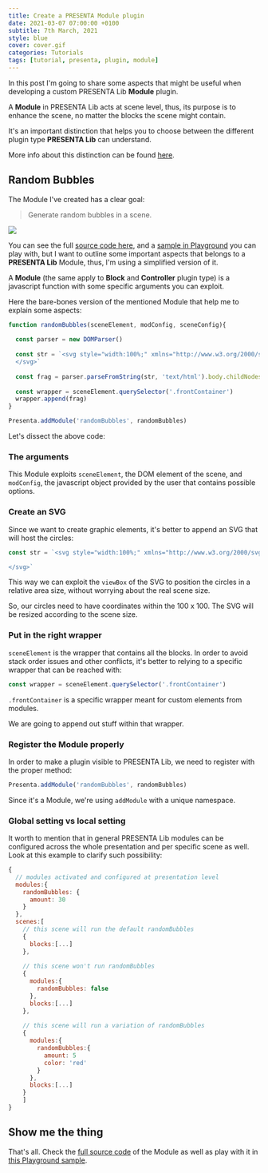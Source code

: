 ```yaml
---
title: Create a PRESENTA Module plugin
date: 2021-03-07 07:00:00 +0100
subtitle: 7th March, 2021
style: blue
cover: cover.gif
categories: Tutorials
tags: [tutorial, presenta, plugin, module]
---
```


In this post I'm going to share some aspects that might be useful when developing a custom PRESENTA Lib **Module** plugin.

A **Module** in PRESENTA Lib acts at scene level, thus, its purpose is to enhance the scene, no matter the blocks the scene might contain.

It's an important distinction that helps you to choose between the different plugin type **PRESENTA Lib** can understand.

More info about this distinction can be found [here](https://lib.presenta.cc/plugins/development.html).

## Random Bubbles

The Module I've created has a clear goal:

> Generate random bubbles in a scene.

![](/assets/posts/create-a-presenta-module-tutorial/cover.gif)

You can see the full [source code here](https://github.com/presenta-software/unsorted-plugins/blob/master/modules/randomBubbles.js), and a [sample in Playground](https://play.presenta.cc/peek/BuoBSaSo2zbCn) you can play with, but I want to outline some important aspects that belongs to a **PRESENTA Lib** Module, thus, I'm using a simplified version of it.

A **Module** (the same apply to **Block** and **Controller** plugin type) is a javascript function with some specific arguments you can exploit.

Here the bare-bones version of the mentioned Module that help me to explain some aspects:

```js
function randomBubbles(sceneElement, modConfig, sceneConfig){
  
  const parser = new DOMParser()
  
  const str = `<svg style="width:100%;" xmlns="http://www.w3.org/2000/svg" viewBox="0 0 100 100">
  </svg>`
  
  const frag = parser.parseFromString(str, 'text/html').body.childNodes[0]
  
  const wrapper = sceneElement.querySelector('.frontContainer')
  wrapper.append(frag)
}

Presenta.addModule('randomBubbles', randomBubbles)
```

Let's dissect the above code:

### The arguments

This Module exploits `sceneElement`, the DOM element of the scene, and `modConfig`, the javascript object provided by the user that contains possible options.





### Create an SVG

Since we want to create graphic elements, it's better to append an SVG that will host the circles:

```js
const str = `<svg style="width:100%;" xmlns="http://www.w3.org/2000/svg" viewBox="0 0 100 100">

</svg>`
```

This way we can exploit the `viewBox` of the SVG to position the circles in a relative area size, without worrying about the real scene size.

So, our circles need to have coordinates within the 100 x 100. The SVG will be resized according to the scene size.



### Put in the right wrapper

`sceneElement` is the wrapper that contains all the blocks. In order to avoid stack order issues and other conflicts, it's better to relying to a specific wrapper that can be reached with:

```js
const wrapper = sceneElement.querySelector('.frontContainer')
```

`.frontContainer` is a specific wrapper meant for custom elements from modules.

We are going to append out stuff within that wrapper.



### Register the Module properly

In order to make a plugin visible to PRESENTA Lib, we need to register with the proper method:

```js
Presenta.addModule('randomBubbles', randomBubbles)
```

Since it's a Module, we're using `addModule` with a unique namespace.



### Global setting vs local setting

It worth to mention that in general PRESENTA Lib modules can be configured across the whole presentation and per specific scene as well. Look at this example to clarify such possibility:

```js
{
  // modules activated and configured at presentation level
  modules:{
    randomBubbles: {
      amount: 30
    }
  },
  scenes:[
    // this scene will run the default randomBubbles
    {
      blocks:[...]
    },
		
    // this scene won't run randomBubbles
    {
      modules:{
        randomBubbles: false
      },
      blocks:[...]
    },
      
    // this scene will run a variation of randomBubbles
    {
      modules:{
        randomBubbles:{
          amount: 5
          color: 'red'
        }
      },
      blocks:[...]
    }
	]
}
```



## Show me the thing

That's all. Check the [full source code](https://github.com/presenta-software/unsorted-plugins/blob/master/modules/randomBubbles.js) of the Module as well as play with it in [this Playground sample](https://play.presenta.cc/peek/BuoBSaSo2zbCn).

